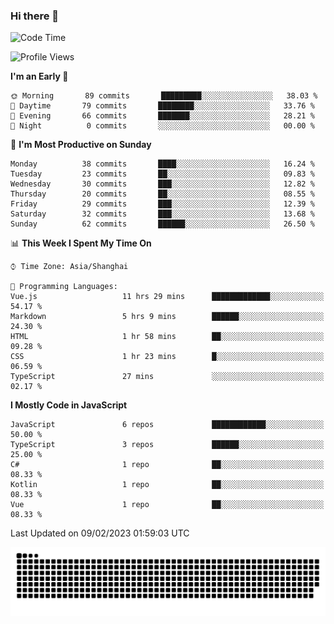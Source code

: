 ### Hi there 👋
<!--  ![visitors](https://visitor-badge.laobi.icu/badge?page_id=huamurui) -->

<!-- [![知乎](https://img.shields.io/badge/dynamic/json?url=https%3A%2F%2Fapi.swo.moe%2Fstats%2Fzhihu%2Fke-ai-wu-li-de-nan-hai-zi&query=count&color=282c34&label=%E7%9F%A5%E4%B9%8E&labelColor=0084ff&logo=zhihu&logoColor=ffffff&suffix=+%E5%85%B3%E6%B3%A8&cacheSeconds=3600)](https://www.zhihu.com/people/ke-ai-wu-li-de-nan-hai-zi)
 -->


<!--START_SECTION:waka-->
![Code Time](http://img.shields.io/badge/Code%20Time-297%20hrs%2020%20mins-blue)

![Profile Views](http://img.shields.io/badge/Profile%20Views-4-blue)

**I'm an Early 🐤** 

```text
🌞 Morning       89 commits       █████████░░░░░░░░░░░░░░░░   38.03 % 
🌆 Daytime       79 commits       ████████░░░░░░░░░░░░░░░░░   33.76 % 
🌃 Evening       66 commits       ███████░░░░░░░░░░░░░░░░░░   28.21 % 
🌙 Night          0 commits       ░░░░░░░░░░░░░░░░░░░░░░░░░   00.00 % 

```
📅 **I'm Most Productive on Sunday** 

```text
Monday          38 commits       ████░░░░░░░░░░░░░░░░░░░░░   16.24 % 
Tuesday         23 commits       ██░░░░░░░░░░░░░░░░░░░░░░░   09.83 % 
Wednesday       30 commits       ███░░░░░░░░░░░░░░░░░░░░░░   12.82 % 
Thursday        20 commits       ██░░░░░░░░░░░░░░░░░░░░░░░   08.55 % 
Friday          29 commits       ███░░░░░░░░░░░░░░░░░░░░░░   12.39 % 
Saturday        32 commits       ███░░░░░░░░░░░░░░░░░░░░░░   13.68 % 
Sunday          62 commits       ██████░░░░░░░░░░░░░░░░░░░   26.50 % 

```


📊 **This Week I Spent My Time On** 

```text
⌚︎ Time Zone: Asia/Shanghai

💬 Programming Languages: 
Vue.js                   11 hrs 29 mins      █████████████░░░░░░░░░░░░   54.17 % 
Markdown                 5 hrs 9 mins        ██████░░░░░░░░░░░░░░░░░░░   24.30 % 
HTML                     1 hr 58 mins        ██░░░░░░░░░░░░░░░░░░░░░░░   09.28 % 
CSS                      1 hr 23 mins        █░░░░░░░░░░░░░░░░░░░░░░░░   06.59 % 
TypeScript               27 mins             ░░░░░░░░░░░░░░░░░░░░░░░░░   02.17 % 

```

**I Mostly Code in JavaScript** 

```text
JavaScript               6 repos             ████████████░░░░░░░░░░░░░   50.00 % 
TypeScript               3 repos             ██████░░░░░░░░░░░░░░░░░░░   25.00 % 
C#                       1 repo              ██░░░░░░░░░░░░░░░░░░░░░░░   08.33 % 
Kotlin                   1 repo              ██░░░░░░░░░░░░░░░░░░░░░░░   08.33 % 
Vue                      1 repo              ██░░░░░░░░░░░░░░░░░░░░░░░   08.33 % 

```



 Last Updated on 09/02/2023 01:59:03 UTC
<!--END_SECTION:waka-->

<!--
![知乎](https://stats.justsong.cn/api/zhihu?username=ke-ai-wu-li-de-nan-hai-zi)
![bilibili](https://stats.justsong.cn/api/bilibili/?id=144672037)
![leetcode](https://stats.justsong.cn/api/leetcode?username=yun-tai-f&cn=true)
![huamurui's Most used languages](https://github-readme-stats.vercel.app/api/top-langs?username=huamurui&show_icons=true&count_private=true&layout=compact&hide_border=true&langs_count=10)

<img align="right" src="https://github-readme-stats.vercel.app/api?username=huamurui&show_icons=true&theme=radical">

**huamurui/huamurui** is a ✨ _special_ ✨ repository because its `README.md` (this file) appears on your GitHub profile.

Here are some ideas to get you started:

- 🔭 I’m currently working on ...
- 🌱 I’m currently learning ...
- 👯 I’m looking to collaborate on ...
- 🤔 I’m looking for help with ...
- 💬 Ask me about ...
- 📫 How to reach me: ...
- 😄 Pronouns: ...
- ⚡ Fun fact: ...
-->

![huamurui](https://raw.githubusercontent.com/huamurui/huamurui/main/assets/github-contribution-grid-snake.svg)
<!-- ![huamurui](https://count.getloli.com/get/@huamurui) -->
